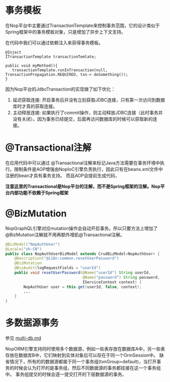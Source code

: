 # 事务模板
在Nop平台中主要通过TransactionTemplate来控制事务范围，它的设计类似于Spring框架中的事务模板对象，只是增加了异步上下文支持。

在代码中我们可以通过依赖注入来获得事务模板。

````
@Inject
ITransactionTemplate transactionTemlate;

public void myMethod(){
   transactionTemplate.runInTransaction(null, TransactionPropagation.REQUIRED, txn-> doSomething());
}
````

因为Nop平台的JdbcTransaction的实现做了如下优化：
1. 延迟获取连接: 开启事务后并没有立刻获取JDBC连接，只有第一次访问到数据库时才真的获取连接。
2. 主动释放连接: 如果执行了commit操作，则主动释放JDBC连接（此时事务并没有关闭）。因为事务已经提交，后面再访问数据库的时候可以获取新的连接。

# @Transactional注解
在应用代码中可以通过 @Transactional注解来标记Java方法需要在事务环境中执行。限制条件是AOP增强由NopIoC引擎负责执行，因此只有在beans.xml文件中注册的bean才具有事务支持。
而且AOP会提前生成代码，

**注意这里的Transactional是Nop平台的注解，而不是Spring框架的注解。Nop平台内部功能不依赖于Spring框架**

# @BizMutation
NopGraphQL引擎对应mutation操作会自动开启事务。所以只要方法上增加了@BizMutation注解就不用再额外增肌@Transactional注解。

````java
@BizModel("NopAuthUser")
@Locale("zh-CN")
public class NopAuthUserBizModel extends CrudBizModel<NopAuthUser> {
    @Description("@i18n:common.resetUserPassword")
    @BizMutation
    @BizAudit(logRequestFields = "userId")
    public void resetUserPassword(@Name("userId") String userId,
                                  @Name("password") String password,
                                  IServiceContext context) {
        NopAuthUser user = this.get(userId, false, context);
        ...
    }
}
````

# 多数据源事务 
参见 [multi-db.md](multi-db.md)

NopORM引擎支持同时使用多个数据源，例如一些表存放在数据库A中，另一些表存放在数据库B中，它们映射到实体对象后可以存在于同一个OrmSession中。
缺省情况下，所有的的数据源都属于同一个事务组(txnGroup=default)，当打开事务的时候会认为打开的是事务组，然后不同数据源的事务都挂接在这一个事务组中。
事务组提交的时候会逐一提交打开的下层数据源的事务。